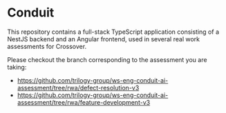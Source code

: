 # Conduit

This repository contains a full-stack TypeScript application consisting of a NestJS backend and an Angular frontend, used in several real work assessments for Crossover.

Please checkout the branch corresponding to the assessment you are taking:

- https://github.com/trilogy-group/ws-eng-conduit-ai-assessment/tree/rwa/defect-resolution-v3
- https://github.com/trilogy-group/ws-eng-conduit-ai-assessment/tree/rwa/feature-development-v3
